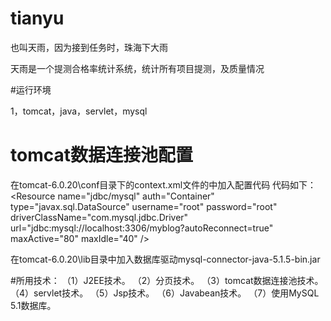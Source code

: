 # tianyu
也叫天雨，因为接到任务时，珠海下大雨

天雨是一个提测合格率统计系统，统计所有项目提测，及质量情况

#运行环境

1，tomcat，java，servlet，mysql

#  tomcat数据连接池配置
在tomcat-6.0.20\conf目录下的context.xml文件的<Context>中加入配置代码
代码如下：
	<Resource name="jdbc/mysql" 
		   auth="Container"  
                		   type="javax.sql.DataSource" 
		   username="root"   <!-- 数据库用户名-->
		   password="root"  <!-- 登陆数据库密码-->
                 		   driverClassName="com.mysql.jdbc.Driver"  
                 		   url="jdbc:mysql://localhost:3306/myblog?autoReconnect=true" 
		   maxActive="80" 
	                     maxIdle="40" />

在tomcat-6.0.20\lib目录中加入数据库驱动mysql-connector-java-5.1.5-bin.jar

#所用技术：
（1）J2EE技术。
（2）分页技术。
（3）tomcat数据连接池技术。
（4）servlet技术。
（5）Jsp技术。
（6）Javabean技术。
（7）使用MySQL 5.1数据库。

